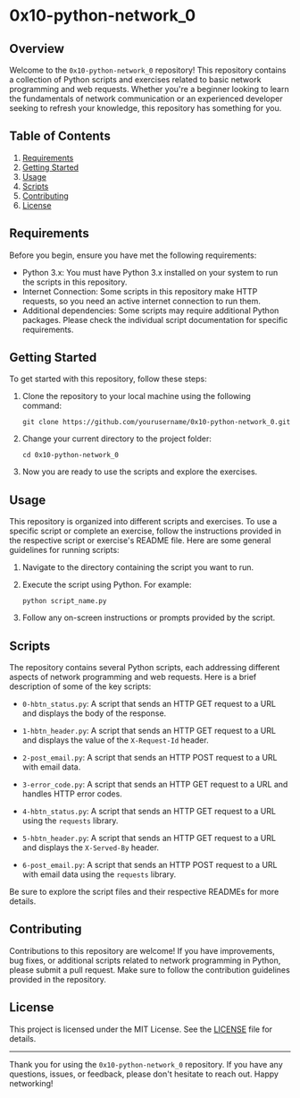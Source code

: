 # 0x10-python-network_0

## Overview

Welcome to the `0x10-python-network_0` repository! This repository contains a collection of Python scripts and exercises related to basic network programming and web requests. Whether you're a beginner looking to learn the fundamentals of network communication or an experienced developer seeking to refresh your knowledge, this repository has something for you.

## Table of Contents

1. [Requirements](#requirements)
2. [Getting Started](#getting-started)
3. [Usage](#usage)
4. [Scripts](#scripts)
5. [Contributing](#contributing)
6. [License](#license)

## Requirements

Before you begin, ensure you have met the following requirements:

- Python 3.x: You must have Python 3.x installed on your system to run the scripts in this repository.
- Internet Connection: Some scripts in this repository make HTTP requests, so you need an active internet connection to run them.
- Additional dependencies: Some scripts may require additional Python packages. Please check the individual script documentation for specific requirements.

## Getting Started

To get started with this repository, follow these steps:

1. Clone the repository to your local machine using the following command:

   ```shell
   git clone https://github.com/yourusername/0x10-python-network_0.git
   ```

2. Change your current directory to the project folder:

   ```shell
   cd 0x10-python-network_0
   ```

3. Now you are ready to use the scripts and explore the exercises.

## Usage

This repository is organized into different scripts and exercises. To use a specific script or complete an exercise, follow the instructions provided in the respective script or exercise's README file. Here are some general guidelines for running scripts:

1. Navigate to the directory containing the script you want to run.

2. Execute the script using Python. For example:

   ```shell
   python script_name.py
   ```

3. Follow any on-screen instructions or prompts provided by the script.

## Scripts

The repository contains several Python scripts, each addressing different aspects of network programming and web requests. Here is a brief description of some of the key scripts:

- `0-hbtn_status.py`: A script that sends an HTTP GET request to a URL and displays the body of the response.

- `1-hbtn_header.py`: A script that sends an HTTP GET request to a URL and displays the value of the `X-Request-Id` header.

- `2-post_email.py`: A script that sends an HTTP POST request to a URL with email data.

- `3-error_code.py`: A script that sends an HTTP GET request to a URL and handles HTTP error codes.

- `4-hbtn_status.py`: A script that sends an HTTP GET request to a URL using the `requests` library.

- `5-hbtn_header.py`: A script that sends an HTTP GET request to a URL and displays the `X-Served-By` header.

- `6-post_email.py`: A script that sends an HTTP POST request to a URL with email data using the `requests` library.

Be sure to explore the script files and their respective READMEs for more details.

## Contributing

Contributions to this repository are welcome! If you have improvements, bug fixes, or additional scripts related to network programming in Python, please submit a pull request. Make sure to follow the contribution guidelines provided in the repository.

## License

This project is licensed under the MIT License. See the [LICENSE](LICENSE) file for details.

---

Thank you for using the `0x10-python-network_0` repository. If you have any questions, issues, or feedback, please don't hesitate to reach out. Happy networking!
